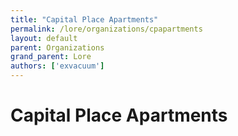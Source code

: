 ```yaml
---
title: "Capital Place Apartments"
permalink: /lore/organizations/cpapartments
layout: default
parent: Organizations
grand_parent: Lore
authors: ['exvacuum']
---
```


# Capital Place  Apartments